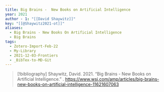 ```yaml
---
title: Big Brains -  New Books on Artificial Intelligence
year: 2021
author - 1: "[[David Shaywitz]]"
key: "[[@Shaywitz2021-ot]]"
aliases:
  - Big Brains - New Books On Artificial Intelligence
  - Big Brains
tags:
  - Zotero-Import-Feb-22
  - My-Library
  - 2021-12-03-Frontiers
  - _BibTex-to-MD-Git
---
```


> [!bibliography]
> Shaywitz, David. 2021. “Big Brains -  New Books on Artificial Intelligence.” . https://www.wsj.com/amp/articles/big-brains-new-books-on-artificial-intelligence-11621607063